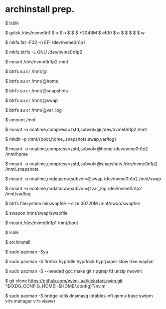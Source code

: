 # archinstall prep.

$ lsblk

$ gdisk /dev/nvme0n1
$ o
$ n
$  <default>
$  <default>
$  +2048M
$  ef00
$ n
$  <default>
$  <default>
$  <default>
$  <default>
$ w

$ mkfs.fat -F32 -n EFI /dev/nvme0n1p1

$ mkfs.btrfs -L GNU /dev/nvme0n1p2

$ mount /dev/nvme0n1p2 /mnt

$ btrfs su cr /mnt/@

$ btrfs su cr /mnt/@home

$ btrfs su cr /mnt/@snapshots

$ btrfs su cr /mnt/@swap

$ btrfs su cr /mnt/@var_log

$ umount /mnt

$ mount -o noatime,compress=zstd,subvol=@ /dev/nvme0n1p2 /mnt

$ mkdir -p /mnt/{boot,home,.snapshots,swap,var/log}

$ mount -o noatime,compress=zstd,subvol=@home /dev/nvme0n1p2 /mnt/home

$ mount -o noatime,compress=zstd,subvol=@snapshots /dev/nvme0n1p2 /mnt/.snapshots

$ mount -o noatime,nodatacow,subvol=@swap /dev/nvme0n1p2 /mnt/swap

$ mount -o noatime,nodatacow,subvol=@var_log /dev/nvme0n1p2 /mnt/var/log

$ btrfs filesystem mkswapfile --size 30720M /mnt/swap/swapfile

$ swapon /mnt/swap/swapfile

$ mount /dev/nvme0n1p1 /mnt/boot

$ lsblk

$ archinstall

$ sudo pacman -Syu

$ sudo pacman -S firefox hypridle hyprlock hyprpaper stow tree waybar

$ sudo pacman -S --needed gcc make git ripgrep fd unzip neovim

$ git clone https://github.com/nvim-lua/kickstart.nvim.git "${XDG_CONFIG_HOME:-$HOME/.config}"/nvim

$ sudo pacman -S bridge-utils dnsmasq iptables-nft qemu-base swtpm virt-manager virt-viewer
